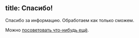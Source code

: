 title: Спасибо!
---
Спасибо за информацию.  Обработаем как только сможем.

Можно [посоветовать что-нибудь ещё](/music/add/).
